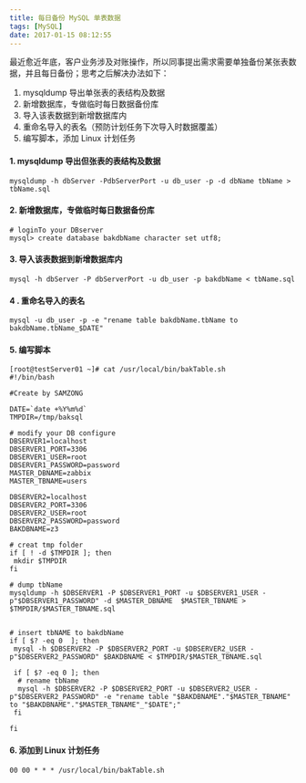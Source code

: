 ```yaml
---
title: 每日备份 MySQL 单表数据
tags: [MySQL]
date: 2017-01-15 08:12:55
---
```


最近愈近年底，客户业务涉及对账操作，所以同事提出需求需要单独备份某张表数据，并且每日备份；思考之后解决办法如下：

1. mysqldump 导出单张表的表结构及数据
2. 新增数据库，专做临时每日数据备份库
3. 导入该表数据到新增数据库内
4. 重命名导入的表名（预防计划任务下次导入时数据覆盖）
5. 编写脚本，添加 Linux 计划任务

#### 1. mysqldump 导出但张表的表结构及数据

```
mysqldump -h dbServer -PdbServerPort -u db_user -p -d dbName tbName > tbName.sql
```

#### 2. 新增数据库，专做临时每日数据备份库

```
# loginTo your DBserver
mysql> create database bakdbName character set utf8;
```

#### 3. 导入该表数据到新增数据库内

```
mysql -h dbServer -P dbServerPort -u db_user -p bakdbName < tbName.sql
```

#### 4 . 重命名导入的表名

```
mysql -u db_user -p -e "rename table bakdbName.tbName to bakdbName.tbName_$DATE"
```

#### 5. 编写脚本

```
[root@testServer01 ~]# cat /usr/local/bin/bakTable.sh
#!/bin/bash

#Create by SAMZONG

DATE=`date +%Y%m%d`
TMPDIR=/tmp/baksql

# modify your DB configure
DBSERVER1=localhost
DBSERVER1_PORT=3306
DBSERVER1_USER=root
DBSERVER1_PASSWORD=password
MASTER_DBNAME=zabbix
MASTER_TBNAME=users

DBSERVER2=localhost
DBSERVER2_PORT=3306
DBSERVER2_USER=root
DBSERVER2_PASSWORD=password
BAKDBNAME=z3

# creat tmp folder
if [ ! -d $TMPDIR ]; then
 mkdir $TMPDIR
fi

# dump tbName
mysqldump -h $DBSERVER1 -P $DBSERVER1_PORT -u $DBSERVER1_USER -p"$DBSERVER1_PASSWORD" -d $MASTER_DBNAME  $MASTER_TBNAME > $TMPDIR/$MASTER_TBNAME.sql


# insert tbNAME to bakdbName
if [ $? -eq 0  ]; then
 mysql -h $DBSERVER2 -P $DBSERVER2_PORT -u $DBSERVER2_USER -p"$DBSERVER2_PASSWORD" $BAKDBNAME < $TMPDIR/$MASTER_TBNAME.sql

 if [ $? -eq 0 ]; then
  # rename tbName
  mysql -h $DBSERVER2 -P $DBSERVER2_PORT -u $DBSERVER2_USER -p"$DBSERVER2_PASSWORD" -e "rename table "$BAKDBNAME"."$MASTER_TBNAME" to "$BAKDBNAME"."$MASTER_TBNAME"_"$DATE";"
 fi

fi
```

#### 6. 添加到 Linux 计划任务

```
00 00 * * * /usr/local/bin/bakTable.sh
```
